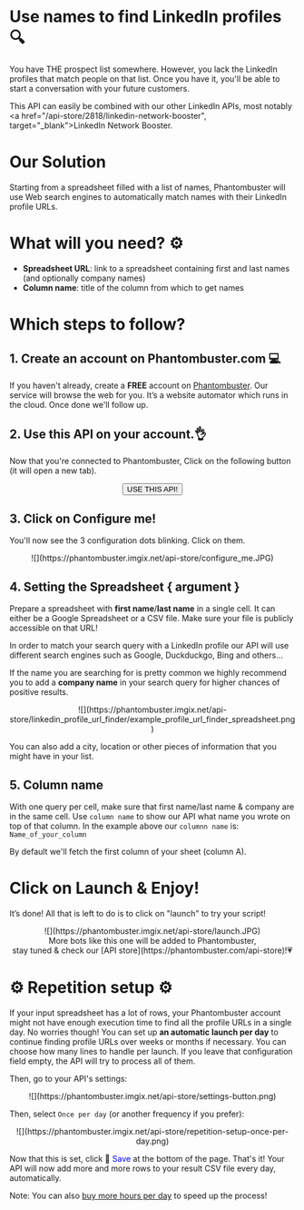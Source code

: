# Use names to find LinkedIn profiles 🔍

You have THE prospect list somewhere. However, you lack the LinkedIn profiles that match people on that list. Once you have it, you'll be able to start a conversation with your future customers.

This API can easily be combined with our other LinkedIn APIs, most notably <a href="/api-store/2818/linkedin-network-booster", target="_blank">LinkedIn Network Booster</a>.

# Our Solution
Starting from a spreadsheet filled with a list of names, Phantombuster will use Web search engines to automatically match names with their LinkedIn profile URLs.

# What will you need? ⚙️ 
- **Spreadsheet URL**: link to a spreadsheet containing first and last names (and optionally company names)
- **Column name**: title of the column from which to get names

# Which steps to follow?
## 1. Create an account on Phantombuster.com 💻
If you haven't already, create a **FREE** account on [Phantombuster](https://phantombuster.com/register). Our service will browse the web for you. It’s a website automator which runs in the cloud. Once done we'll follow up.


## 2. Use this API on your account.👌
Now that you're connected to Phantombuster, Click on the following button (it will open a new tab).

<center><button type="button" class="btn btn-warning callToAction" onclick="useThisApi()">USE THIS API!</button></center>

## 3. Click on Configure me!
You'll now see the 3 configuration dots blinking. Click on them.

<center>![](https://phantombuster.imgix.net/api-store/configure_me.JPG)</center>

## 4. Setting the Spreadsheet { argument }
Prepare a spreadsheet with **first name**/**last name** in a single cell. It can either be a Google Spreadsheet or a CSV file. Make sure your file is publicly accessible on that URL!

In order to match your search query with a LinkedIn profile our API will use different search engines such as Google, Duckduckgo, Bing and others...

If the name you are searching for is pretty common we highly recommend you to add a **company name** in your search query for higher chances of positive results. 
<center>![](https://phantombuster.imgix.net/api-store/linkedin_profile_url_finder/example_profile_url_finder_spreadsheet.png)</center>

You can also add a city, location or other pieces of information that you might have in your list.

## 5. Column name

With one query per cell, make sure that first name/last name & company are in the same cell.
Use `column name` to show our API what name you wrote on top of that column.
In the example above our `columnn name` is: `Name_of_your_column`

By default we'll fetch the first column of your sheet (column A).

# Click on Launch & Enjoy!
It’s done! All that is left to do is to click on "launch" to try your script!
<center>![](https://phantombuster.imgix.net/api-store/launch.JPG)</center>

<center>More bots like this one will be added to Phantombuster,</center>
<center>stay tuned & check our [API store](https://phantombuster.com/api-store)!💗</center>

# ⚙️️ Repetition setup ⚙️

If your input spreadsheet has a lot of rows, your Phantombuster account might not have enough execution time to find all the profile URLs in a single day. No worries though! You can set up **an automatic launch per day** to continue finding profile URLs over weeks or months if necessary.
You can choose how many lines to handle per launch. If you leave that configuration field empty, the API will try to process all of them.

Then, go to your API's settings:

<center>![](https://phantombuster.imgix.net/api-store/settings-button.png)</center>

Then, select `Once per day` (or another frequency if you prefer):

<center>![](https://phantombuster.imgix.net/api-store/repetition-setup-once-per-day.png)</center>

Now that this is set, click 💾 <span style="color:blue">Save</span> at the bottom of the page. That's it! Your API will now add more and more rows to your result CSV file every day, automatically.

Note: You can also [buy more hours per day](https://phantombuster.com/upgrade) to speed up the process!
